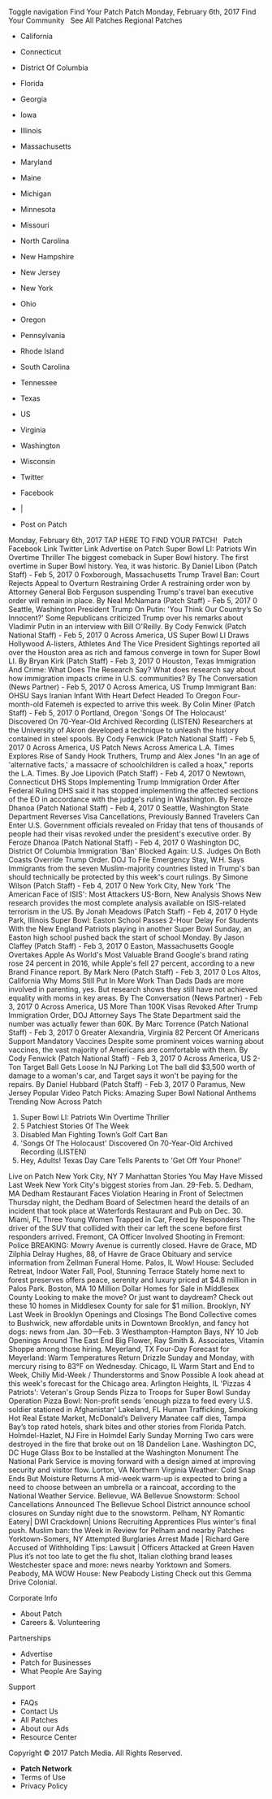Toggle navigation Find Your Patch Patch Monday, February 6th, 2017 Find Your Community   See All Patches Regional Patches

*   California
*   Connecticut
*   District Of Columbia
*   Florida
*   Georgia
*   Iowa
*   Illinois
*   Massachusetts
*   Maryland
*   Maine
*   Michigan
*   Minnesota
*   Missouri
*   North Carolina
*   New Hampshire
*   New Jersey
*   New York
*   Ohio
*   Oregon
*   Pennsylvania
*   Rhode Island
*   South Carolina
*   Tennessee
*   Texas
*   US
*   Virginia
*   Washington
*   Wisconsin

*   Twitter
*   Facebook
*   |
*   Post on Patch

Monday, February 6th, 2017 TAP HERE TO FIND YOUR PATCH!   Patch Facebook Link Twitter Link Advertise on Patch Super Bowl LI: Patriots Win Overtime Thriller The biggest comeback in Super Bowl history. The first overtime in Super Bowl history. Yea, it was historic. By Daniel Libon (Patch Staff) - Feb 5, 2017 0 Foxborough, Massachusetts Trump Travel Ban: Court Rejects Appeal to Overturn Restraining Order A restraining order won by Attorney General Bob Ferguson suspending Trump's travel ban executive order will remain in place. By Neal McNamara (Patch Staff) - Feb 5, 2017 0 Seattle, Washington President Trump On Putin: 'You Think Our Country’s So Innocent?' Some Republicans criticized Trump over his remarks about Vladimir Putin in an interview with Bill O'Reilly. By Cody Fenwick (Patch National Staff) - Feb 5, 2017 0 Across America, US Super Bowl LI Draws Hollywood A-listers, Athletes And The Vice President Sightings reported all over the Houston area as rich and famous converge in town for Super Bowl LI. By Bryan Kirk (Patch Staff) - Feb 3, 2017 0 Houston, Texas Immigration And Crime: What Does The Research Say? What does research say about how immigration impacts crime in U.S. communities? By The Conversation (News Partner) - Feb 5, 2017 0 Across America, US Trump Immigrant Ban: OHSU Says Iranian Infant With Heart Defect Headed To Oregon Four-month-old Fatemeh is expected to arrive this week. By Colin Miner (Patch Staff) - Feb 5, 2017 0 Portland, Oregon 'Songs Of The Holocaust' Discovered On 70-Year-Old Archived Recording (LISTEN) Researchers at the University of Akron developed a technique to unleash the history contained in steel spools. By Cody Fenwick (Patch National Staff) - Feb 5, 2017 0 Across America, US Patch News Across America L.A. Times Explores Rise of Sandy Hook Truthers, Trump and Alex Jones "In an age of 'alternative facts,' a massacre of schoolchildren is called a hoax," reports the L.A. Times. By Joe Lipovich (Patch Staff) - Feb 4, 2017 0 Newtown, Connecticut DHS Stops Implementing Trump Immigration Order After Federal Ruling DHS said it has stopped implementing the affected sections of the EO in accordance with the judge's ruling in Washington. By Feroze Dhanoa (Patch National Staff) - Feb 4, 2017 0 Seattle, Washington State Department Reverses Visa Cancellations, Previously Banned Travelers Can Enter U.S. Government officials revealed on Friday that tens of thousands of people had their visas revoked under the president's executive order. By Feroze Dhanoa (Patch National Staff) - Feb 4, 2017 0 Washington DC, District Of Columbia Immigration 'Ban' Blocked Again: U.S. Judges On Both Coasts Override Trump Order. DOJ To File Emergency Stay, W.H. Says Immigrants from the seven Muslim-majority countries listed in Trump's ban should technically be protected by this week's court rulings. By Simone Wilson (Patch Staff) - Feb 4, 2017 0 New York City, New York 'The American Face of ISIS': Most Attackers US-Born, New Analysis Shows New research provides the most complete analysis available on ISIS-related terrorism in the US. By Jonah Meadows (Patch Staff) - Feb 4, 2017 0 Hyde Park, Illinois Super Bowl: Easton School Passes 2-Hour Delay For Students With the New England Patriots playing in another Super Bowl Sunday, an Easton high school pushed back the start of school Monday. By Jason Claffey (Patch Staff) - Feb 3, 2017 0 Easton, Massachusetts Google Overtakes Apple As World's Most Valuable Brand Google's brand rating rose 24 percent in 2016, while Apple's fell 27 percent, according to a new Brand Finance report. By Mark Nero (Patch Staff) - Feb 3, 2017 0 Los Altos, California Why Moms Still Put In More Work Than Dads Dads are more involved in parenting, yes. But research shows they still have not achieved equality with moms in key areas. By The Conversation (News Partner) - Feb 3, 2017 0 Across America, US More Than 100K Visas Revoked After Trump Immigration Order, DOJ Attorney Says The State Department said the number was actually fewer than 60K. By Marc Torrence (Patch National Staff) - Feb 3, 2017 0 Greater Alexandria, Virginia 82 Percent Of Americans Support Mandatory Vaccines Despite some prominent voices warning about vaccines, the vast majority of Americans are comfortable with them. By Cody Fenwick (Patch National Staff) - Feb 3, 2017 0 Across America, US 2-Ton Target Ball Gets Loose In NJ Parking Lot The ball did $3,500 worth of damage to a woman's car, and Target says it won't be paying for the repairs. By Daniel Hubbard (Patch Staff) - Feb 3, 2017 0 Paramus, New Jersey Popular Video Patch Picks: Amazing Super Bowl National Anthems Trending Now Across Patch

1.  Super Bowl LI: Patriots Win Overtime Thriller
2.  5 Patchiest Stories Of The Week
3.  Disabled Man Fighting Town’s Golf Cart Ban
4.  'Songs Of The Holocaust' Discovered On 70-Year-Old Archived Recording (LISTEN)
5.  Hey, Adults! Texas Day Care Tells Parents to 'Get Off Your Phone!'

Live on Patch New York City, NY 7 Manhattan Stories You May Have Missed Last Week New York City's biggest stories from Jan. 29-Feb. 5. Dedham, MA Dedham Restaurant Faces Violation Hearing in Front of Selectmen Thursday night, the Dedham Board of Selectmen heard the details of an incident that took place at Waterfords Restaurant and Pub on Dec. 30. Miami, FL Three Young Women Trapped in Car, Freed by Responders The driver of the SUV that collided with their car left the scene before first responders arrived. Fremont, CA Officer Involved Shooting in Fremont: Police BREAKING: Mowry Avenue is currently closed. Havre de Grace, MD ​Zilphia Delray Hughes, 88, of Havre de Grace Obituary and service information from Zellman Funeral Home. Palos, IL Wow! House: Secluded Retreat, Indoor Water Fall, Pool, Stunning Terrace Stately home next to forest preserves offers peace, serenity and luxury priced at $4.8 million in Palos Park. Boston, MA 10 Million Dollar Homes for Sale in Middlesex County Looking to make the move? Or just want to daydream? Check out these 10 homes in Middlesex County for sale for $1 million. Brooklyn, NY Last Week in Brooklyn Openings and Closings The Bond Collective comes to Bushwick, new affordable units in Downtown Brooklyn, and fancy hot dogs: news from Jan. 30—Feb. 3 Westhampton-Hampton Bays, NY 10 Job Openings Around The East End Big Flower, Ray Smith &. Associates, Vitamin Shoppe among those hiring. Meyerland, TX Four-Day Forecast for Meyerland: Warm Temperatures Return Drizzle Sunday and Monday, with mercury rising to 83°F on Wednesday. Chicago, IL Warm Start and End to Week, Chilly Mid-Week / Thunderstorms and Snow Possible A look ahead at this week's forecast for the Chicago area. Arlington Heights, IL 'Pizzas 4 Patriots': Veteran's Group Sends Pizza to Troops for Super Bowl Sunday Operation Pizza Bowl: Non-profit sends 'enough pizza to feed every U.S. soldier stationed in Afghanistan' Lakeland, FL Human Trafficking, Smoking Hot Real Estate Market, McDonald’s Delivery Manatee calf dies, Tampa Bay’s top rated hotels, shark bites and other stories from Florida Patch. Holmdel-Hazlet, NJ Fire in Holmdel Early Sunday Morning Two cars were destroyed in the fire that broke out on 18 Dandelion Lane. Washington DC, DC Huge Glass Box to be Installed at the Washington Monument The National Park Service is moving forward with a design aimed at improving security and visitor flow. Lorton, VA Northern Virginia Weather: Cold Snap Ends But Moisture Returns A mid-week warm-up is expected to bring a need to choose between an umbrella or a raincoat, according to the National Weather Service. Bellevue, WA Bellevue Snowstorm: School Cancellations Announced The Bellevue School District announce school closures on Sunday night due to the snowstorm. Pelham, NY Romantic Eatery| DWI Crackdown| Unions Recruiting Apprentices Plus winter's final push. Muslim ban: the Week in Review for Pelham and nearby Patches Yorktown-Somers, NY Attempted Burglaries Arrest Made | Richard Gere Accused of Withholding Tips: Lawsuit | Officers Attacked at Green Haven Plus it’s not too late to get the flu shot, Italian clothing brand leases Westchester space and more: news nearby Yorktown and Somers. Peabody, MA WOW House: New Peabody Listing Check out this Gemma Drive Colonial.

Corporate Info

*   About Patch
*   Careers &. Volunteering

Partnerships

*   Advertise
*   Patch for Businesses
*   What People Are Saying

Support

*   FAQs
*   Contact Us
*   All Patches
*   About our Ads
*   Resource Center

Copyright © 2017 Patch Media. All Rights Reserved.

*   **Patch Network**
*   Terms of Use
*   Privacy Policy